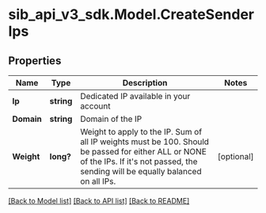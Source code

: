 # sib_api_v3_sdk.Model.CreateSenderIps
## Properties

Name | Type | Description | Notes
------------ | ------------- | ------------- | -------------
**Ip** | **string** | Dedicated IP available in your account | 
**Domain** | **string** | Domain of the IP | 
**Weight** | **long?** | Weight to apply to the IP. Sum of all IP weights must be 100. Should be passed for either ALL or NONE of the IPs. If it&#39;s not passed, the sending will be equally balanced on all IPs. | [optional] 

[[Back to Model list]](../README.md#documentation-for-models) [[Back to API list]](../README.md#documentation-for-api-endpoints) [[Back to README]](../README.md)

